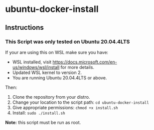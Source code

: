 # ubuntu-docker-install

## Instructions

### This Script was only tested on Ubuntu 20.04.4LTS

If your are using this on WSL make sure you have:

<ul>
<li>
WSL installed, visit <a href="https://docs.microsoft.com/en-us/windows/wsl/install">https://docs.microsoft.com/en-us/windows/wsl/install</a> for more details.
</li>
<li>Updated WSL kernel to version 2.</li>
<li>You are running Ubuntu 20.04.4LTS or above.</li>
</ul>

Then:

<ol>
<li>
Clone the repository from your distro.
</li>
<li>
Change your location to the script path: <code>cd ubuntu-docker-install
</code>
</li>
<li>
Give appropriate permissions: <code>chmod +x install.sh</code>
</li>
<li>
Install: <code>sudo ./install.sh</code> 
</li>
</ol>

<b>Note:</b> this script must be run as root.
